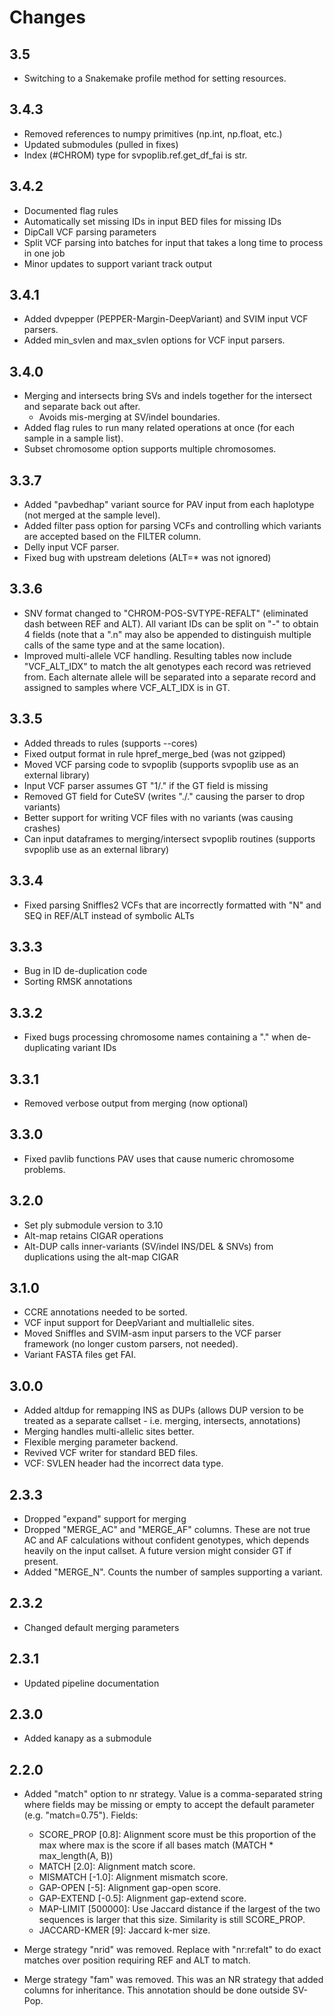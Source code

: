 # Changes

## 3.5
* Switching to a Snakemake profile method for setting resources.

## 3.4.3
* Removed references to numpy primitives (np.int, np.float, etc.)
* Updated submodules (pulled in fixes)
* Index (#CHROM) type for svpoplib.ref.get_df_fai is str.

## 3.4.2
* Documented flag rules
* Automatically set missing IDs in input BED files for missing IDs
* DipCall VCF parsing parameters
* Split VCF parsing into batches for input that takes a long time to process in one job
* Minor updates to support variant track output

## 3.4.1
* Added dvpepper (PEPPER-Margin-DeepVariant) and SVIM input VCF parsers.
* Added min_svlen and max_svlen options for VCF input parsers.

## 3.4.0
* Merging and intersects bring SVs and indels together for the intersect and separate back out after.
  * Avoids mis-merging at SV/indel boundaries.
* Added flag rules to run many related operations at once (for each sample in a sample list).
* Subset chromosome option supports multiple chromosomes.

## 3.3.7
* Added "pavbedhap" variant source for PAV input from each haplotype (not merged at the sample level).
* Added filter pass option for parsing VCFs and controlling which variants are accepted based on the FILTER column.
* Delly input VCF parser.
* Fixed bug with upstream deletions (ALT=* was not ignored)

## 3.3.6
* SNV format changed to "CHROM-POS-SVTYPE-REFALT" (eliminated dash between REF and ALT). All variant IDs can be
  split on "-" to obtain 4 fields (note that a ".n" may also be appended to distinguish multiple calls of the same
  type and at the same location).
* Improved multi-allele VCF handling. Resulting tables now include "VCF_ALT_IDX" to match the alt genotypes each
  record was retrieved from. Each alternate allele will be separated into a separate record and assigned to samples
  where VCF_ALT_IDX is in GT.

## 3.3.5
* Added threads to rules (supports --cores)
* Fixed output format in rule hpref_merge_bed (was not gzipped)
* Moved VCF parsing code to svpoplib (supports svpoplib use as an external library)
* Input VCF parser assumes GT "1/." if the GT field is missing
* Removed GT field for CuteSV (writes "./." causing the parser to drop variants)
* Better support for writing VCF files with no variants (was causing crashes)
* Can input dataframes to merging/intersect svpoplib routines (supports svpoplib use as an external library)

## 3.3.4
* Fixed parsing Sniffles2 VCFs that are incorrectly formatted with "N" and SEQ in REF/ALT instead of symbolic ALTs 

## 3.3.3
* Bug in ID de-duplication code
* Sorting RMSK annotations

## 3.3.2
* Fixed bugs processing chromosome names containing a "." when de-duplicating variant IDs

## 3.3.1
* Removed verbose output from merging (now optional)

## 3.3.0
* Fixed pavlib functions PAV uses that cause numeric chromosome problems.

## 3.2.0
* Set ply submodule version to 3.10
* Alt-map retains CIGAR operations
* Alt-DUP calls inner-variants (SV/indel INS/DEL & SNVs) from duplications using the alt-map CIGAR

## 3.1.0
* CCRE annotations needed to be sorted.
* VCF input support for DeepVariant and multiallelic sites.
* Moved Sniffles and SVIM-asm input parsers to the VCF parser framework (no longer custom parsers, not needed).
* Variant FASTA files get FAI.

## 3.0.0
* Added altdup for remapping INS as DUPs (allows DUP version to be treated as a separate callset - i.e. merging, intersects, annotations)
* Merging handles multi-allelic sites better.
* Flexible merging parameter backend.
* Revived VCF writer for standard BED files.
* VCF: SVLEN header had the incorrect data type. 

## 2.3.3
* Dropped "expand" support for merging
* Dropped "MERGE_AC" and "MERGE_AF" columns. These are not true AC and AF calculations without confident
  genotypes, which depends heavily on the input callset. A future version might consider GT if present.
* Added "MERGE_N". Counts the number of samples supporting a variant.

## 2.3.2
* Changed default merging parameters

## 2.3.1
* Updated pipeline documentation

## 2.3.0
* Added kanapy as a submodule

## 2.2.0
* Added "match" option to nr strategy. Value is a comma-separated string where fields
  may be missing or empty to accept the default parameter (e.g. "match=0.75"). Fields:
  * SCORE_PROP [0.8]: Alignment score must be this proportion of the max where max
    is the score if all bases match (MATCH * max_length(A, B))
  * MATCH [2.0]: Alignment match score.
  * MISMATCH [-1.0]: Alignment mismatch score.
  * GAP-OPEN [-5]: Alignment gap-open score.
  * GAP-EXTEND [-0.5]: Alignment gap-extend score. 
  * MAP-LIMIT [500000]: Use Jaccard distance if the largest of the two sequences is
    larger that this size. Similarity is still SCORE_PROP.
  * JACCARD-KMER [9]: Jaccard k-mer size.

* Merge strategy "nrid" was removed. Replace with "nr:refalt" to do exact matches
  over position requiring REF and ALT to match.

* Merge strategy "fam" was removed. This was an NR strategy that added columns for
  inheritance. This annotation should be done outside SV-Pop.

